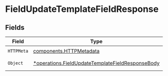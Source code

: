 # FieldUpdateTemplateFieldResponse


## Fields

| Field                                                                                                               | Type                                                                                                                | Required                                                                                                            | Description                                                                                                         |
| ------------------------------------------------------------------------------------------------------------------- | ------------------------------------------------------------------------------------------------------------------- | ------------------------------------------------------------------------------------------------------------------- | ------------------------------------------------------------------------------------------------------------------- |
| `HTTPMeta`                                                                                                          | [components.HTTPMetadata](../../models/components/httpmetadata.md)                                                  | :heavy_check_mark:                                                                                                  | N/A                                                                                                                 |
| `Object`                                                                                                            | [*operations.FieldUpdateTemplateFieldResponseBody](../../models/operations/fieldupdatetemplatefieldresponsebody.md) | :heavy_minus_sign:                                                                                                  | Successful response                                                                                                 |